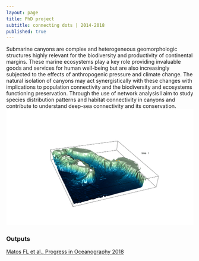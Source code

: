 ```yaml
---
layout: page
title: PhD project
subtitle: connecting dots | 2014-2018
published: true
---
```

Submarine canyons are complex and heterogeneous geomorphologic structures highly relevant for the biodiversity and productivity 
of continental margins. These marine ecosystems play a key role providing invaluable goods and services for human well-being but 
are also increasingly subjected to the effects of anthropogenic pressure and climate change. The natural isolation of canyons may 
act synergistically with these changes with implications to population connectivity and the biodiversity and ecosystems functioning
preservation. Through the use of network analysis I aim to study species distribution patterns and habitat connectivity in canyons
and contribute to understand deep-sea connectivity and its conservation.  
![dots](/img/0bcb81_0cc2e159f0844411beb6f8c80ea9d22a~mv2.gif)

### **Outputs**  
 
[Matos FL et al., Progress in Oceanography 2018](https://www.sciencedirect.com/science/article/pii/S0079661117302744) 
